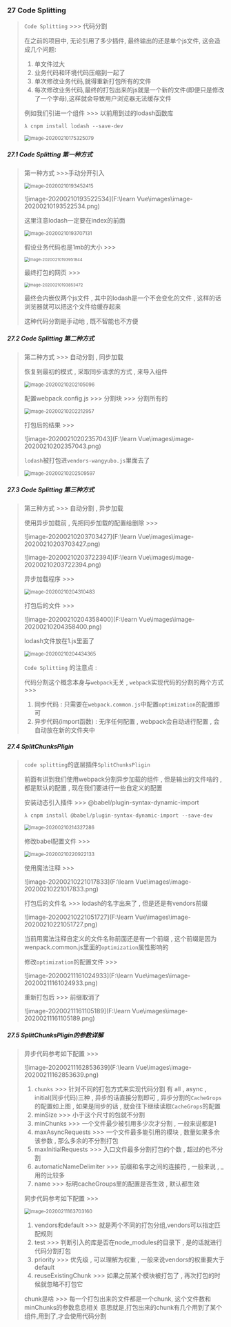 ### 27 Code Splitting

> `Code Splitting` >>> 代码分割
>
> 在之前的项目中, 无论引用了多少插件, 最终输出的还是单个js文件, 这会造成几个问题:
>
> 1. 单文件过大
> 2. 业务代码和环境代码压缩到一起了
> 3. 单次修改业务代码,就得重新打包所有的文件
> 4. 每次修改业务代码,最终的打包出来的js就是一个新的文件(即便只是修改了一个字母),这样就会导致用户浏览器无法缓存文件
>
> 例如我们引进一个组件 >>> 以前用到过的lodash函数库
>
> ```nginx
> λ cnpm install lodash --save-dev
> ```
>
> <img src="F:\learn Vue\images\image-20200210175325079.png" alt="image-20200210175325079" style="zoom: 80%;" />

##### 27.1 Code Splitting 第一种方式

> 第一种方式 >>>手动分开引入
>
> <img src="F:\learn Vue\images\image-20200210193452415.png" alt="image-20200210193452415" style="zoom:80%;" />
>
> ![image-20200210193522534](F:\learn Vue\images\image-20200210193522534.png)
>
> 这里注意lodash一定要在index的前面
>
> <img src="F:\learn Vue\images\image-20200210193707131.png" alt="image-20200210193707131" style="zoom:80%;" />
>
> 假设业务代码也是1mb的大小 >>>
>
> <img src="F:\learn Vue\images\image-20200210193951844.png" alt="image-20200210193951844" style="zoom:67%;" />
>
> 最终打包的网页 >>>
>
> <img src="F:\learn Vue\images\image-20200210193853472.png" alt="image-20200210193853472" style="zoom:67%;" />
>
> 最终会内嵌仅两个js文件 , 其中的lodash是一个不会变化的文件 , 这样的话浏览器就可以把这个文件给缓存起来
>
> 这种代码分割是手动地 , 既不智能也不方便

##### 27.2 Code Splitting 第二种方式

> 第二种方式 >>> 自动分割 , 同步加载
>
> 恢复到最初的模式 , 采取同步请求的方式 , 来导入组件
>
> <img src="F:\learn Vue\images\image-20200210202105096.png" alt="image-20200210202105096" style="zoom:80%;" />
>
> 配置webpack.config.js >>> 分割块 >>> 分割所有的
>
> <img src="F:\learn Vue\images\image-20200210202212957.png" alt="image-20200210202212957" style="zoom: 80%;" />
>
> 打包后的结果 >>>
>
> ![image-20200210202357043](F:\learn Vue\images\image-20200210202357043.png)
>
> `lodash`被打包进`vendors-wangyubo.js`里面去了
>
> <img src="F:\learn Vue\images\image-20200210202509597.png" alt="image-20200210202509597" style="zoom:80%;" />

##### 27.3 Code Splitting 第三种方式

> 第三种方式 >>> 自动分割 , 异步加载
>
> 使用异步加载前 , 先把同步加载的配置给删除 >>>
>
> ![image-20200210203703427](F:\learn Vue\images\image-20200210203703427.png)
>
> ![image-20200210203722394](F:\learn Vue\images\image-20200210203722394.png)
>
> 异步加载程序 >>>
>
> <img src="F:\learn Vue\images\image-20200210204310483.png" alt="image-20200210204310483" style="zoom:80%;" />
>
> 打包后的文件 >>>
>
> ![image-20200210204358400](F:\learn Vue\images\image-20200210204358400.png)
>
> lodash文件放在1.js里面了
>
> <img src="F:\learn Vue\images\image-20200210204434365.png" alt="image-20200210204434365" style="zoom:80%;" />
>
> `Code Splitting` 的注意点 :
>
> 代码分割这个概念本身与`webpack`无关 , `webpack`实现代码的分割的两个方式 >>>
>
> 1. 同步代码 : 只需要在`webpack.common.js`中配置`optimization`的配置即可
> 2. 异步代码(import函数) : 无序任何配置 , webpack会自动进行配置 , 会自动放在新的文件夹中

##### 27.4 SplitChunksPligin

> `code splitting`的底层插件`SplitChunksPligin` 
>
> 前面有讲到我们使用webpack分割异步加载的组件 , 但是输出的文件啥的 , 都是默认的配置 , 现在我们要进行一些自定义的配置
>
> 安装动态引入插件 >>> @babel/plugin-syntax-dynamic-import
>
> ```nginx
> λ cnpm install @babel/plugin-syntax-dynamic-import --save-dev
> ```
>
> <img src="F:\learn Vue\images\image-20200210214327286.png" alt="image-20200210214327286" style="zoom:80%;" />
>
> 修改babel配置文件 >>>
>
> <img src="F:\learn Vue\images\image-20200210220922133.png" alt="image-20200210220922133" style="zoom:80%;" />
>
> 使用魔法注释 >>>
>
> ![image-20200210221017833](F:\learn Vue\images\image-20200210221017833.png)
>
> 打包后的文件名 >>> lodash的名字出来了 , 但是还是有vendors前缀
>
> ![image-20200210221051727](F:\learn Vue\images\image-20200210221051727.png)
>
> 当前用魔法注释自定义的文件名称前面还是有一个前缀 , 这个前缀是因为wenpack.common.js里面的`optimization`属性影响的
>
> 修改`optimization`的配置文件 >>>
>
> ![image-20200211161024933](F:\learn Vue\images\image-20200211161024933.png)
>
> 重新打包后 >>> 前缀取消了
>
> ![image-20200211161105189](F:\learn Vue\images\image-20200211161105189.png)

##### 27.5 SplitChunksPligin的参数详解

> 异步代码参考如下配置 >>>
>
> ![image-20200211162853639](F:\learn Vue\images\image-20200211162853639.png)
>
> 1. `chunks` >>> 针对不同的打包方式来实现代码分割 有 all , async , initial(同步代码)三种 , 异步的话直接分割即可 , 异步分割的`CacheGrops`的配置如上图 , 如果是同步的话 , 就会往下继续读取`CacheGrops`的配置
> 2. minSize >>> 小于这个尺寸的包就不分割
> 3. minChunks >>> 一个文件最少被引用多少次才分割 , 一般来说都是1
> 4. maxAsyncRequests >>> 一个文件最多能引用的模块 , 数量如果多余该参数 , 那么多余的不分割打包
> 5. maxInitialRequests  >>> 入口文件最多分割打包的个数 , 超过的也不分割
> 6. automaticNameDelimiter >>> 前缀和名字之间的连接符 , 一般来说 , _用的比较多
> 7. name  >>> 标明cacheGroups里的配置是否生效 , 默认都生效
>
> 同步代码参考如下配置 >>>
>
> <img src="F:\learn Vue\images\image-20200211163703160.png" alt="image-20200211163703160" style="zoom:80%;" />
>
> 1. vendors和default >>> 就是两个不同的打包分组,vendors可以指定匹配规则
> 2. test >>> 判断引入的库是否在node_modules的目录下 , 是的话就进行代码分割打包
> 3. priority >>> 优先级 , 可以理解为权重 , 一般来说vendors的权重要大于default
> 4. reuseExistingChunk >>> 如果之前某个模块被打包了 , 再次打包的时候就忽略不打包它
>
> chunk是啥 >>> 每一个打包出来的文件都是一个chunk, 这个文件数和minChunks的参数息息相关
> 意思就是,打包出来的chunk有几个用到了某个组件,用到了,才会使用代码分割

